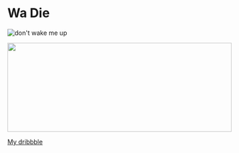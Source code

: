 

# Wa Die 
![don't wake me up](https://user-images.githubusercontent.com/46634285/116016909-9cd6e400-a62d-11eb-91fd-9a3572b5cb8f.jpg)


<img width="100%" height="200" src="https://github-readme-stats.vercel.app/api?username=Wadie-ess&show_icons=true&theme=dracula">


[My dribbble](https://dribbble.com/wadieess) 
